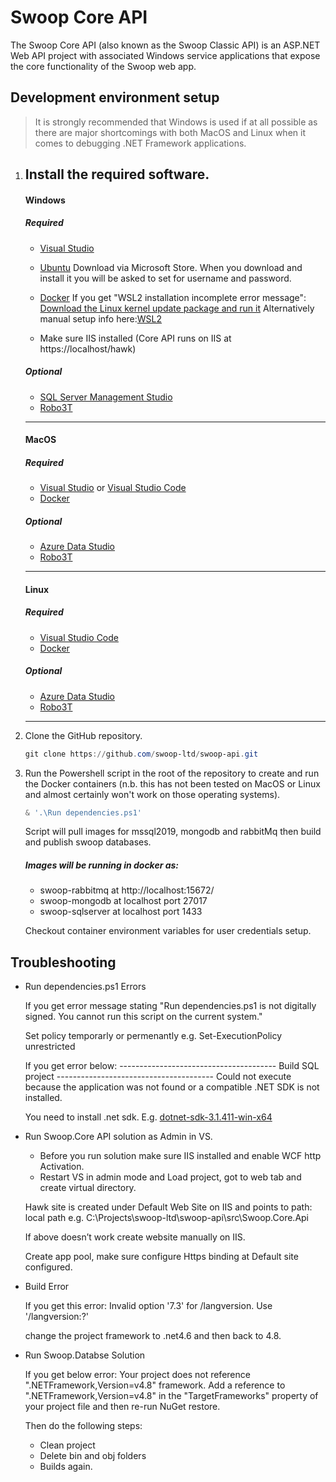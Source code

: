 # Swoop Core API

The Swoop Core API (also known as the Swoop Classic API) is an ASP.NET Web API project with associated Windows service applications that expose the core functionality of the Swoop web app.

## Development environment setup
> It is strongly recommended that Windows is used if at all possible as there are major shortcomings with both MacOS and Linux when it comes to debugging .NET Framework applications.

1. Install the required software.
    ----------------------------------------------------------------
    #### Windows 
    ##### Required
    * [Visual Studio](https://visualstudio.microsoft.com/)
	* [Ubuntu](https://www.microsoft.com/en-gb/p/ubuntu/9nblggh4msv6) Download via Microsoft Store.
		When you download and install it you will be asked to set for username and password.
	* [Docker](https://www.docker.com/) 
		If you get "WSL2 installation incomplete error message": [Download the Linux kernel update package and run it](https://docs.microsoft.com/en-gb/windows/wsl/install-win10#step-4---download-the-linux-kernel-update-package)
		Alternatively manual setup info here:[WSL2](https://docs.microsoft.com/en-us/windows/wsl/install-win10)
	
	* Make sure IIS installed (Core API runs on IIS at https://localhost/hawk)
	
    ##### Optional
    * [SQL Server Management Studio](https://docs.microsoft.com/en-us/sql/ssms/download-sql-server-management-studio-ssms)
    * [Robo3T](https://robomongo.org/)
    ----------------------------------------------------------------
    #### MacOS 
    ##### Required
    * [Visual Studio](https://visualstudio.microsoft.com/vs/mac/) or [Visual Studio Code](https://code.visualstudio.com/)
    * [Docker](https://www.docker.com/)
    ##### Optional
    * [Azure Data Studio](https://docs.microsoft.com/en-us/sql/azure-data-studio/download-azure-data-studio)
    * [Robo3T](https://robomongo.org/)
    ----------------------------------------------------------------
    #### Linux 
    ##### Required
    * [Visual Studio Code](https://code.visualstudio.com/)
    * [Docker](https://www.docker.com/)
    ##### Optional
    * [Azure Data Studio](https://docs.microsoft.com/en-us/sql/azure-data-studio/download-azure-data-studio)
    * [Robo3T](https://robomongo.org/)
    ----------------------------------------------------------------
2. Clone the GitHub repository.
    ```powershell
    git clone https://github.com/swoop-ltd/swoop-api.git
    ```
3. Run the Powershell script in the root of the repository to create and run the Docker containers (n.b. this has not been tested on MacOS or Linux and almost certainly won't work on those operating systems).
    ```powershell
    & '.\Run dependencies.ps1'
    ```
	
	Script will pull images for mssql2019, mongodb and rabbitMq then build and publish swoop databases.
	
	##### Images will be running in docker as:
	* swoop-rabbitmq  at http://localhost:15672/
	* swoop-mongodb   at localhost port 27017	
	* swoop-sqlserver at localhost port 1433 
		
	Checkout container environment variables for user credentials setup.
	
## Troubleshooting
 * 	Run dependencies.ps1 Errors
	
	If you get error message stating "Run dependencies.ps1 is not digitally signed. You cannot run this script on the current system."
	
	Set policy temporarly or permenantly e.g.  Set-ExecutionPolicy unrestricted

	If you get error below:
	--------------------------------------- Build SQL project ---------------------------------------
	Could not execute because the application was not found or a compatible .NET SDK is not installed.

	You need to install .net sdk. E.g. [dotnet-sdk-3.1.411-win-x64](https://download.visualstudio.microsoft.com/download/pr/842e20e5-8cd4-4fe1-bdc5-5d27a45552dd/5660663ac2e8747101d040c7764a79c2/dotnet-sdk-3.1.117-win-x64.exe)
	
 * Run Swoop.Core API solution as Admin in VS.
   	* Before you run solution make sure IIS installed and enable WCF http Activation.
	* Restart VS in admin mode and Load project, got to web tab and create virtual directory.
	
	Hawk site is created under Default Web Site on IIS and points to path: local path e.g. C:\Projects\swoop-ltd\swoop-api\src\Swoop.Core.Api
	
	If above doesn’t work create website manually on IIS.
	
	Create app pool, make sure configure Https binding at Default site configured.
   
 * Build Error
	
	If you get this  error: Invalid option '7.3' for /langversion. Use '/langversion:?' 
	
	change the project framework to .net4.6 and then back to 4.8.

 * Run Swoop.Databse Solution
    
	If you get below error:
	Your project does not reference ".NETFramework,Version=v4.8" framework.
	Add a reference to ".NETFramework,Version=v4.8" in the "TargetFrameworks" property of your project file and then re-run NuGet restore.
	
	Then do the following steps:
	- Clean project
	- Delete bin and obj folders
	- Builds again.
